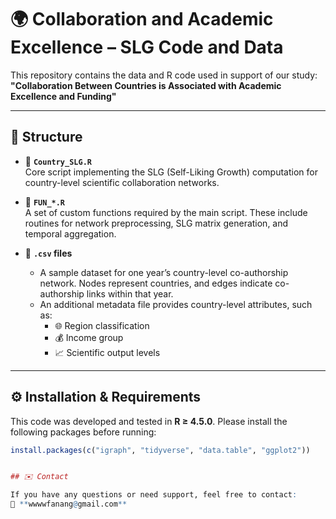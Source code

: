 # 🌍 Collaboration and Academic Excellence – SLG Code and Data

This repository contains the data and R code used in support of our study:  
**"Collaboration Between Countries is Associated with Academic Excellence and Funding"**

---

## 📁 Structure

- 🔹 **`Country_SLG.R`**  
  Core script implementing the SLG (Self-Liking Growth) computation for country-level scientific collaboration networks.

- 🔹 **`FUN_*.R`**  
  A set of custom functions required by the main script. These include routines for network preprocessing, SLG matrix generation, and temporal aggregation.

- 🔹 **`.csv` files**  
  - A sample dataset for one year’s country-level co-authorship network. Nodes represent countries, and edges indicate co-authorship links within that year.  
  - An additional metadata file provides country-level attributes, such as:
    - 🌐 Region classification  
    - 💰 Income group  
    - 📈 Scientific output levels  

---

## ⚙️ Installation & Requirements

This code was developed and tested in **R ≥ 4.5.0**. Please install the following packages before running:

```r
install.packages(c("igraph", "tidyverse", "data.table", "ggplot2"))


## ✉️ Contact

If you have any questions or need support, feel free to contact:  
📧 **wwwwfanang@gmail.com**
